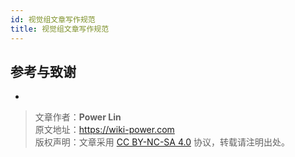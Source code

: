 ```yaml
---
id: 视觉组文章写作规范
title: 视觉组文章写作规范
---
```


## 参考与致谢

- []()

> 文章作者：**Power Lin**  
> 原文地址：<https://wiki-power.com>  
> 版权声明：文章采用 [CC BY-NC-SA 4.0](https://creativecommons.org/licenses/by/4.0/deed.zh) 协议，转载请注明出处。
